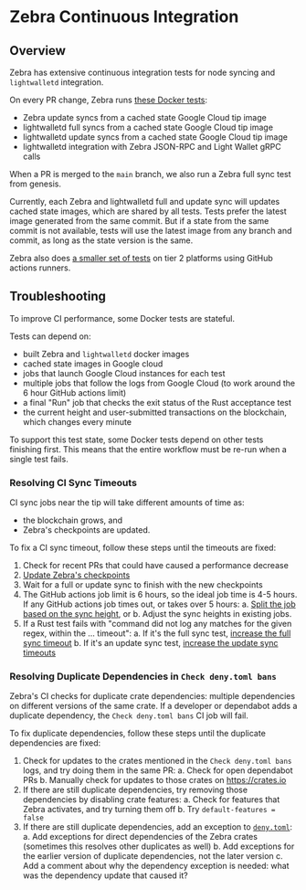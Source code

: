 # Zebra Continuous Integration

## Overview

Zebra has extensive continuous integration tests for node syncing and `lightwalletd` integration.

On every PR change, Zebra runs [these Docker tests](https://github.com/ZcashFoundation/zebra/blob/main/.github/workflows/continous-integration-docker.yml):
- Zebra update syncs from a cached state Google Cloud tip image
- lightwalletd full syncs from a cached state Google Cloud tip image
- lightwalletd update syncs from a cached state Google Cloud tip image
- lightwalletd integration with Zebra JSON-RPC and Light Wallet gRPC calls

When a PR is merged to the `main` branch, we also run a Zebra full sync test from genesis.

Currently, each Zebra and lightwalletd full and update sync will updates cached state images,
which are shared by all tests. Tests prefer the latest image generated from the same commit.
But if a state from the same commit is not available, tests will use the latest image from
any branch and commit, as long as the state version is the same.

Zebra also does [a smaller set of tests](https://github.com/ZcashFoundation/zebra/blob/main/.github/workflows/continous-integration-os.yml) on tier 2 platforms using GitHub actions runners.


## Troubleshooting

To improve CI performance, some Docker tests are stateful.

Tests can depend on:
- built Zebra and `lightwalletd` docker images
- cached state images in Google cloud
- jobs that launch Google Cloud instances for each test
- multiple jobs that follow the logs from Google Cloud (to work around the 6 hour GitHub actions limit)
- a final "Run" job that checks the exit status of the Rust acceptance test
- the current height and user-submitted transactions on the blockchain, which changes every minute

To support this test state, some Docker tests depend on other tests finishing first.
This means that the entire workflow must be re-run when a single test fails.

### Resolving CI Sync Timeouts

CI sync jobs near the tip will take different amounts of time as:
- the blockchain grows, and
- Zebra's checkpoints are updated.

To fix a CI sync timeout, follow these steps until the timeouts are fixed:
1. Check for recent PRs that could have caused a performance decrease
2. [Update Zebra's checkpoints](https://github.com/ZcashFoundation/zebra/blob/main/zebra-utils/README.md#zebra-checkpoints)
3. Wait for a full or update sync to finish with the new checkpoints
4. The GitHub actions job limit is 6 hours, so the ideal job time is 4-5 hours.
   If any GitHub actions job times out, or takes over 5 hours:
    a. [Split the job based on the sync height](https://github.com/ZcashFoundation/zebra/pull/4961/files#diff-4c3718f100312ddc9472f5d4ab2ee0a50a46f2af21352a25fca849734e3f7514R732), or
    b. Adjust the sync heights in existing jobs.
5. If a Rust test fails with "command did not log any matches for the given regex, within the ... timeout":
   a. If it's the full sync test, [increase the full sync timeout](https://github.com/ZcashFoundation/zebra/commit/9fb87425b76ba3747985ea2f22043ff0276a03bd#diff-8fbc73b0a92a4f48656ffe7d85d55c612c755202dcb7284d8f6742a38a6e9614R367)
   b. If it's an update sync test, [increase the update sync timeouts](https://github.com/ZcashFoundation/zebra/commit/9fb87425b76ba3747985ea2f22043ff0276a03bd#diff-92f93c26e696014d82c3dc1dbf385c669aa61aa292f44848f52167ab747cb6f6R51)
   
### Resolving Duplicate Dependencies in `Check deny.toml bans`

Zebra's CI checks for duplicate crate dependencies: multiple dependencies on different versions of the same crate.
If a developer or dependabot adds a duplicate dependency, the `Check deny.toml bans` CI job will fail.

To fix duplicate dependencies, follow these steps until the duplicate dependencies are fixed:
1. Check for updates to the crates mentioned in the `Check deny.toml bans` logs, and try doing them in the same PR:
  a. Check for open dependabot PRs
  b. Manually check for updates to those crates on https://crates.io
2. If there are still duplicate dependencies, try removing those dependencies by disabling crate features:
  a. Check for features that Zebra activates, and try turning them off
  b. Try `default-features = false`
3. If there are still duplicate dependencies, add an exception to [`deny.toml`](https://github.com/ZcashFoundation/zebra/blob/main/deny.toml):
  a. Add exceptions for direct dependencies of the Zebra crates (sometimes this resolves other duplicates as well)
  b. Add exceptions for the earlier version of duplicate dependencies, not the later version
  c. Add a comment about why the dependency exception is needed: what was the dependency update that caused it?
